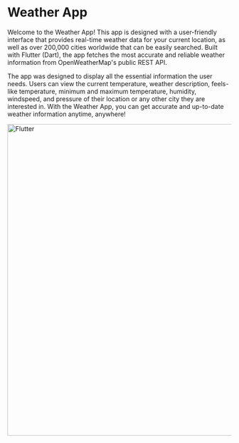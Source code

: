 <h1> Weather App </h1>

Welcome to the Weather App! This app is designed with a user-friendly interface that provides real-time weather data for your current location, as well as over 200,000 cities worldwide that can be easily searched. Built with Flutter (Dart), the app fetches the most accurate and reliable weather information from OpenWeatherMap's public REST API.

The app was designed to display all the essential information the user needs. Users can view the current temperature, weather description, feels-like temperature, minimum and maximum temperature, humidity, windspeed, and pressure of their location or any other city they are interested in. With the Weather App, you can get accurate and up-to-date weather information anytime, anywhere!

<p align: centre>
  <img src="https://user-images.githubusercontent.com/108163033/224827269-a8593939-60cc-4821-a0fc-d6fb84c68af9.JPG" alt="Flutter" width="700"/>
</p>






